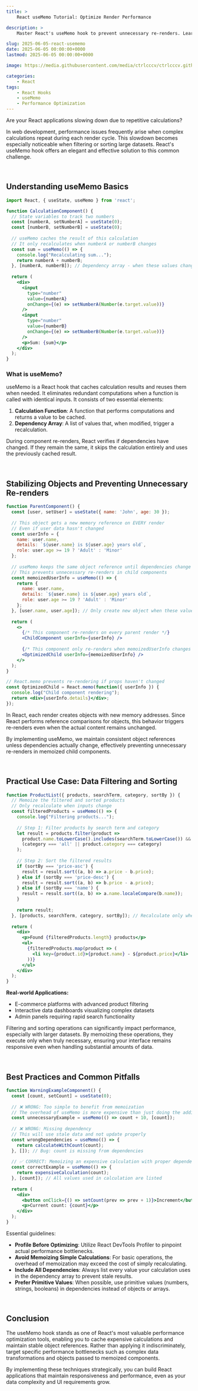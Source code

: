 ```yaml
---
title: >  
    React useMemo Tutorial: Optimize Render Performance

description: >  
    Master React's useMemo hook to prevent unnecessary re-renders. Learn real-world examples and best practices for optimizing your application performance.

slug: 2025-06-05-react-usememo
date: 2025-06-05 00:00:00+0000
lastmod: 2025-06-05 00:00:00+0000

image: https://media.githubusercontent.com/media/ctrlcccv/ctrlcccv.github.io/master/assets/img/post/2025-06-05-react-usememo-en.webp

categories:
    - React
tags:
    - React Hooks
    - useMemo
    - Performance Optimization
---
```


Are your React applications slowing down due to repetitive calculations?

In web development, performance issues frequently arise when complex calculations repeat during each render cycle. This slowdown becomes especially noticeable when filtering or sorting large datasets. React's useMemo hook offers an elegant and effective solution to this common challenge.

<div class="ads_wrap">
<ins class="adsbygoogle"
     style="display:block; text-align:center;"
     data-ad-layout="in-article"
     data-ad-format="fluid"
     data-ad-client="ca-pub-8535540836842352"
     data-ad-slot="2974559225"></ins>
<script>
     (adsbygoogle = window.adsbygoogle || []).push({});
</script>
</div>

<br>

## Understanding useMemo Basics

```jsx
import React, { useState, useMemo } from 'react';

function CalculationComponent() {
  // State variables to track two numbers
  const [numberA, setNumberA] = useState(0);
  const [numberB, setNumberB] = useState(0);
  
  // useMemo caches the result of this calculation
  // It only recalculates when numberA or numberB changes
  const sum = useMemo(() => {
    console.log("Recalculating sum...");
    return numberA + numberB;
  }, [numberA, numberB]); // Dependency array - when these values change, recalculate
  
  return (
    <div>
      <input 
        type="number" 
        value={numberA} 
        onChange={(e) => setNumberA(Number(e.target.value))} 
      />
      <input 
        type="number" 
        value={numberB} 
        onChange={(e) => setNumberB(Number(e.target.value))} 
      />
      <p>Sum: {sum}</p>
    </div>
  );
}
```

### What is useMemo?
useMemo is a React hook that caches calculation results and reuses them when needed. It eliminates redundant computations when a function is called with identical inputs. It consists of two essential elements:

1. **Calculation Function**: A function that performs computations and returns a value to be cached.
2. **Dependency Array**: A list of values that, when modified, trigger a recalculation.

During component re-renders, React verifies if dependencies have changed. If they remain the same, it skips the calculation entirely and uses the previously cached result.

<br>

## Stabilizing Objects and Preventing Unnecessary Re-renders

```jsx
function ParentComponent() {
  const [user, setUser] = useState({ name: 'John', age: 30 });
  
  // This object gets a new memory reference on EVERY render
  // Even if user data hasn't changed
  const userInfo = { 
    name: user.name,
    details: `${user.name} is ${user.age} years old`,
    role: user.age >= 19 ? 'Adult' : 'Minor'
  };
  
  // useMemo keeps the same object reference until dependencies change
  // This prevents unnecessary re-renders in child components
  const memoizedUserInfo = useMemo(() => {
    return {
      name: user.name,
      details: `${user.name} is ${user.age} years old`,
      role: user.age >= 19 ? 'Adult' : 'Minor'
    };
  }, [user.name, user.age]); // Only create new object when these values change
  
  return (
    <>
      {/* This component re-renders on every parent render */}
      <ChildComponent userInfo={userInfo} />
      
      {/* This component only re-renders when memoizedUserInfo changes */}
      <OptimizedChild userInfo={memoizedUserInfo} />
    </>
  );
}

// React.memo prevents re-rendering if props haven't changed
const OptimizedChild = React.memo(function({ userInfo }) {
  console.log("Child component rendering");
  return <div>{userInfo.details}</div>;
});
```

In React, each render creates objects with new memory addresses. Since React performs reference comparisons for objects, this behavior triggers re-renders even when the actual content remains unchanged.

By implementing useMemo, we maintain consistent object references unless dependencies actually change, effectively preventing unnecessary re-renders in memoized child components.

<div class="ads_wrap">
<ins class="adsbygoogle"
     style="display:block; text-align:center;"
     data-ad-layout="in-article"
     data-ad-format="fluid"
     data-ad-client="ca-pub-8535540836842352"
     data-ad-slot="2974559225"></ins>
<script>
     (adsbygoogle = window.adsbygoogle || []).push({});
</script>
</div>

<br>

## Practical Use Case: Data Filtering and Sorting

```jsx
function ProductList({ products, searchTerm, category, sortBy }) {
  // Memoize the filtered and sorted products
  // Only recalculate when inputs change
  const filteredProducts = useMemo(() => {
    console.log("Filtering products...");
    
    // Step 1: Filter products by search term and category
    let result = products.filter(product => 
      product.name.toLowerCase().includes(searchTerm.toLowerCase()) && 
      (category === 'all' || product.category === category)
    );
    
    // Step 2: Sort the filtered results
    if (sortBy === 'price-asc') {
      result = result.sort((a, b) => a.price - b.price);
    } else if (sortBy === 'price-desc') {
      result = result.sort((a, b) => b.price - a.price);
    } else if (sortBy === 'name') {
      result = result.sort((a, b) => a.name.localeCompare(b.name));
    }
    
    return result;
  }, [products, searchTerm, category, sortBy]); // Recalculate only when these change
  
  return (
    <div>
      <p>Found {filteredProducts.length} products</p>
      <ul>
        {filteredProducts.map(product => (
          <li key={product.id}>{product.name} - ${product.price}</li>
        ))}
      </ul>
    </div>
  );
}
```

**Real-world Applications:**
- E-commerce platforms with advanced product filtering
- Interactive data dashboards visualizing complex datasets
- Admin panels requiring rapid search functionality

Filtering and sorting operations can significantly impact performance, especially with larger datasets. By memoizing these operations, they execute only when truly necessary, ensuring your interface remains responsive even when handling substantial amounts of data.

<br>

## Best Practices and Common Pitfalls

```jsx
function WarningExampleComponent() {
  const [count, setCount] = useState(0);
  
  // ❌ WRONG: Too simple to benefit from memoization
  // The overhead of useMemo is more expensive than just doing the addition
  const unnecessaryExample = useMemo(() => count + 10, [count]); 
  
  // ❌ WRONG: Missing dependency
  // This will use stale data and not update properly
  const wrongDependencies = useMemo(() => {
    return calculateWithCount(count);
  }, []); // Bug: count is missing from dependencies
  
  // ✅ CORRECT: Memoizing an expensive calculation with proper dependencies
  const correctExample = useMemo(() => {
    return expensiveCalculation(count);
  }, [count]); // All values used in calculation are listed
  
  return (
    <div>
      <button onClick={() => setCount(prev => prev + 1)}>Increment</button>
      <p>Current count: {count}</p>
    </div>
  );
}
```

Essential guidelines:

* **Profile Before Optimizing**: Utilize React DevTools Profiler to pinpoint actual performance bottlenecks.
* **Avoid Memoizing Simple Calculations**: For basic operations, the overhead of memoization may exceed the cost of simply recalculating.
* **Include All Dependencies**: Always list every value your calculation uses in the dependency array to prevent stale results.
* **Prefer Primitive Values**: When possible, use primitive values (numbers, strings, booleans) in dependencies instead of objects or arrays.

<div class="ads_wrap">
<ins class="adsbygoogle"
     style="display:block; text-align:center;"
     data-ad-layout="in-article"
     data-ad-format="fluid"
     data-ad-client="ca-pub-8535540836842352"
     data-ad-slot="2974559225"></ins>
<script>
     (adsbygoogle = window.adsbygoogle || []).push({});
</script>
</div>

<br>

## Conclusion

The useMemo hook stands as one of React's most valuable performance optimization tools, enabling you to cache expensive calculations and maintain stable object references. Rather than applying it indiscriminately, target specific performance bottlenecks such as complex data transformations and objects passed to memoized components.

By implementing these techniques strategically, you can build React applications that maintain responsiveness and performance, even as your data complexity and UI requirements grow.

<br>
